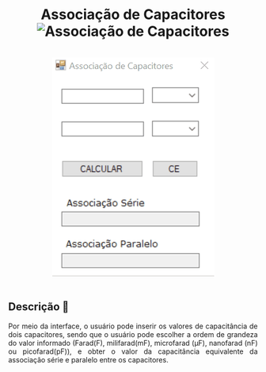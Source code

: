 <h1 align = "center">
  Associação de Capacitores 
  <img ali = "wfaAssociacaoCapacitores" title = "Associação de Capacitores" width="60" src = "https://energyeducation.ca/wiki/images/8/8d/Capacitor4.png"/>
</h1>

</br>

<div align = "center">
  <img ali = "wfaAssociacaoCapacitores" title = "Associação de Capacitores" src = "src/wfaAssociacaoCapacitores.gif" />
</div>

</br>

<div>
    
## Descrição 📄
  
<p align = "justify"> Por meio da interface, o usuário pode inserir os valores de capacitância de dois capacitores, sendo que o usuário pode escolher a ordem de grandeza do valor informado (Farad(F), milifarad(mF), microfarad (µF), nanofarad (nF) ou picofarad(pF)), e obter o valor da capacitância equivalente da associação série e paralelo entre os capacitores. </p>
</div>

##
